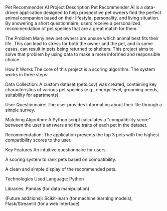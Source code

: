 Pet Recommender AI
Project Description
Pet Recommender AI is a data-driven application designed to help prospective pet owners find the perfect animal companion based on their lifestyle, personality, and living situation. By answering a short questionnaire, users receive a personalized recommendation of pet species that are a great match for them.

The Problem
Many new pet owners are unsure which animal best fits their life. This can lead to stress for both the owner and the pet, and in some cases, can result in pets being returned to shelters. This project aims to solve that problem by using data to make a more informed and responsible choice.

How It Works
The core of this project is a scoring algorithm. The system works in three steps:

Data Collection: A custom dataset (pets.csv) was created, containing key characteristics of various pet species (e.g., energy level, grooming needs, suitability for apartments).

User Questionnaire: The user provides information about their life through a simple survey.

Matching Algorithm: A Python script calculates a "compatibility score" between the user's answers and the traits of each pet in the dataset.

Recommendation: The application presents the top 3 pets with the highest compatibility scores to the user.

Key Features
An intuitive questionnaire for users.

A scoring system to rank pets based on compatibility.

A clean and simple display of the recommended pets.

Technologies Used
Language: Python

Libraries: Pandas (for data manipulation)

(Future additions): Scikit-learn (for machine learning models), Flask/Streamlit (for a web interface)
